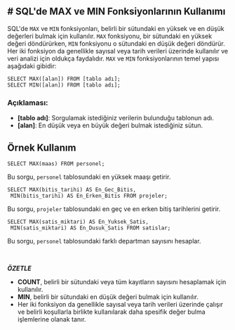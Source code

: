 ## **# SQL'de MAX ve MIN Fonksiyonlarının Kullanımı**

SQL'de `MAX` ve `MIN` fonksiyonları, belirli bir sütundaki en yüksek ve en düşük değerleri bulmak için kullanılır. `MAX` fonksiyonu, bir sütundaki en yüksek değeri döndürürken, `MIN` fonksiyonu o sütundaki en düşük değeri döndürür. Her iki fonksiyon da genellikle sayısal veya tarih verileri üzerinde kullanılır ve veri analizi için oldukça faydalıdır. `MAX` ve `MIN` fonksiyonlarının temel yapısı aşağıdaki gibidir:

```
SELECT MAX([alan]) FROM [tablo adı];
SELECT MIN([alan]) FROM [tablo adı];
```

### Açıklaması:

- **[tablo adı]**: Sorgulamak istediğiniz verilerin bulunduğu tablonun adı.
- **[alan]**: En düşük veya en büyük değeri bulmak istediğiniz sütun.

## Örnek Kullanım

```
SELECT MAX(maas) FROM personel;
```

Bu sorgu, `personel` tablosundaki en yüksek maaşı getirir.

```
SELECT MAX(bitis_tarihi) AS En_Gec_Bitis,
 MIN(bitis_tarihi) AS En_Erken_Bitis FROM projeler;
```

Bu sorgu, `projeler` tablosundaki en geç ve en erken bitiş tarihlerini getirir.

```
SELECT MAX(satis_miktari) AS En_Yuksek_Satis,
 MIN(satis_miktari) AS En_Dusuk_Satis FROM satislar;

```

Bu sorgu, `personel` tablosundaki farklı departman sayısını hesaplar.

&nbsp;

**_ÖZETLE_**

- **COUNT**, belirli bir sütundaki veya tüm kayıtların sayısını hesaplamak için kullanılır.
- **MIN**, belirli bir sütundaki en düşük değeri bulmak için kullanılır.
- Her iki fonksiyon da genellikle sayısal veya tarih verileri üzerinde çalışır ve belirli koşullarla birlikte kullanılarak daha spesifik değer bulma işlemlerine olanak tanır.
